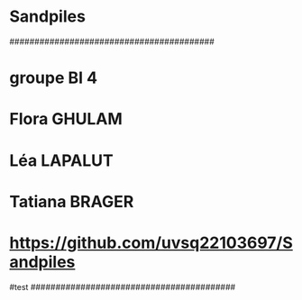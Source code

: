 # Sandpiles
#########################################
# groupe BI 4
# Flora GHULAM
# Léa LAPALUT
# Tatiana BRAGER
# https://github.com/uvsq22103697/Sandpiles 
#test
#########################################